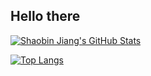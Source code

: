 ## Hello there

[![Shaobin Jiang's GitHub Stats](https://github-readme-stats.vercel.app/api?username=Shaobin-Jiang&count_private=true&show_icons=true&theme=shadow_blue)](https://github.com/Shaobin-Jiang)

[![Top Langs](https://github-readme-stats.vercel.app/api/top-langs/?username=Shaobin-Jiang&theme=shadow_blue)](https://github.com/Shaobin-Jiang)
